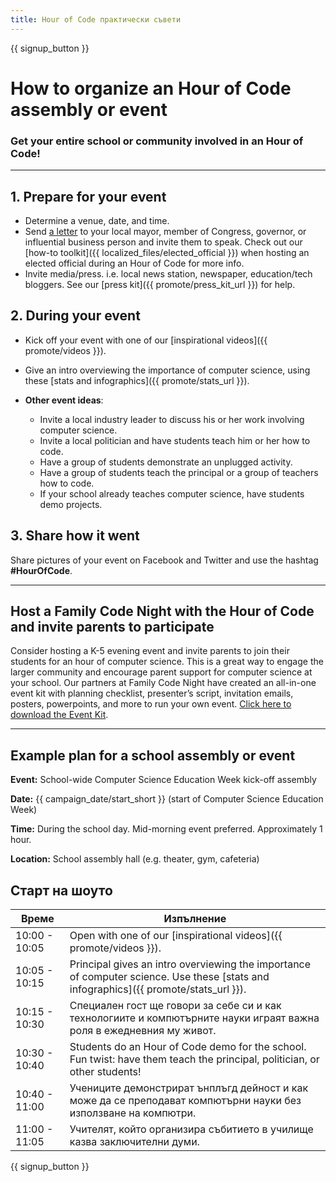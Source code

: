 ```yaml
---
title: Hour of Code практически съвети
---
```


{{ signup_button }}

# How to organize an Hour of Code assembly or event

### Get your entire school or community involved in an Hour of Code!

* * *

## 1. Prepare for your event

- Determine a venue, date, and time.
- Send [a letter](https://hourofcode.com/promote/resources#sample-emails) to your local mayor, member of Congress, governor, or influential business person and invite them to speak. Check out our [how-to toolkit]({{ localized_files/elected_official }}) when hosting an elected official during an Hour of Code for more info.
- Invite media/press. i.e. local news station, newspaper, education/tech bloggers. See our [press kit]({{ promote/press_kit_url }}) for help.

## 2. During your event

- Kick off your event with one of our [inspirational videos]({{ promote/videos }}).
- Give an intro overviewing the importance of computer science, using these [stats and infographics]({{ promote/stats_url }}).   
      
    
- **Other event ideas**: 
    - Invite a local industry leader to discuss his or her work involving computer science.
    - Invite a local politician and have students teach him or her how to code.
    - Have a group of students demonstrate an unplugged activity.
    - Have a group of students teach the principal or a group of teachers how to code.
    - If your school already teaches computer science, have students demo projects.

## 3. Share how it went

Share pictures of your event on Facebook and Twitter and use the hashtag **#HourOfCode**.

* * *

## Host a Family Code Night with the Hour of Code and invite parents to participate

Consider hosting a K-5 evening event and invite parents to join their students for an hour of computer science. This is a great way to engage the larger community and encourage parent support for computer science at your school. Our partners at Family Code Night have created an all-in-one event kit with planning checklist, presenter’s script, invitation emails, posters, powerpoints, and more to run your own event. [Click here to download the Event Kit](http://www.familycodenight.org/DownloadCodeDotOrg.html).

* * *

## Example plan for a school assembly or event

**Event:** School-wide Computer Science Education Week kick-off assembly

**Date:** {{ campaign_date/start_short }} (start of Computer Science Education Week)

**Time:** During the school day. Mid-morning event preferred. Approximately 1 hour.

**Location:** School assembly hall (e.g. theater, gym, cafeteria)

## Старт на шоуто

| Време         | Изпълнение                                                                                                                            |
| ------------- | ------------------------------------------------------------------------------------------------------------------------------------- |
| 10:00 - 10:05 | Open with one of our [inspirational videos]({{ promote/videos }}).                                                                    |
| 10:05 - 10:15 | Principal gives an intro overviewing the importance of computer science. Use these [stats and infographics]({{ promote/stats_url }}). |
| 10:15 - 10:30 | Специален гост ще говори за себе си и как технологиите и компютърните науки играят важна роля в ежедневния му живот.                  |
| 10:30 - 10:40 | Students do an Hour of Code demo for the school. Fun twist: have them teach the principal, politician, or other students!             |
| 10:40 - 11:00 | Учениците демонстрират ънплъгд дейност и как може да се преподават компютърни науки без използване на компютри.                       |
| 11:00 - 11:05 | Учителят, който организира събитието в училище казва заключителни думи.                                                               |

{{ signup_button }}